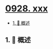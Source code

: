 # [0928. xxx](https://github.com/Tdahuyou/TNotes.leetcode/tree/main/notes/0928.%20xxx)

<!-- region:toc -->

- [1. 📝 概述](#1--概述)

<!-- endregion:toc -->

## 1. 📝 概述
